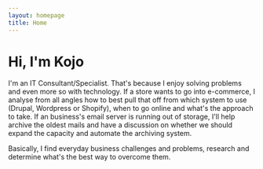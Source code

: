 ```yaml
---
layout: homepage
title: Home
---
```


# Hi, I'm Kojo

I'm an IT Consultant/Specialist. That's because I enjoy solving problems and even more so with technology. If a store wants to go into e-commerce, I analyse from all angles how to best pull that off from which system to use (Drupal, Wordpress or Shopify), when to go online and what's the approach to take. If an business's email server is running out of storage, I'll help archive the oldest mails and have a discussion on whether we should expand the capacity and automate the archiving system.

Basically, I find everyday business challenges and problems, research and determine what's the best way to overcome them.